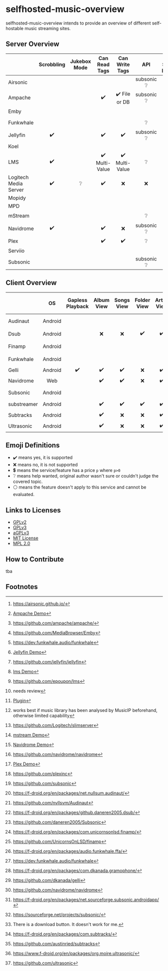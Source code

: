 # selfhosted-music-overview

selfhosted-music-overview intends to provide an overview of different self-hostable music streaming sites.




## Server Overview



|                       |     Scrobbling     |     Jukebox Mode     |         Can Read Tags          |         Can Write Tags         |           API            |            Can Share Music             | Multi-User Support | Multi-Library Support |  Smart Playlists   |  Heart/ Favorites  |   5 Star Rating    |    Replay Gain     |     Transcode      |                  free                  |                Demo                 |              Source Code               |     License     | Reviewed Version |
| --------------------- | :----------------: | :----------------------------: | :----------------------------: | :----------------------: | :------------------------------------: | :----------------: | :-------------------: | :----------------: | :----------------: | :----------------: | :----------------: | :----------------: | :------------------------------------: | :---------------------------------: | :------------------------------------: | :-------------: | :--------------: | :--------------: |
| Airsonic              |                    |                    |                                |                                | subsonic :grey_question: |                                        |                    |                       |                    |                    |                    |                    |                    | :heavy_check_mark: :heavy_dollar_sign: |                                     | :heavy_check_mark: [^github-airsonic]  |      GPLv3      |                  |
| Ampache               |                    |                    |       :heavy_check_mark:       | :heavy_check_mark: File or DB  | subsonic :grey_question: |                                        | :heavy_check_mark: |                       | :heavy_check_mark: | :heavy_check_mark: | :heavy_check_mark: |                    | :heavy_check_mark: | :heavy_check_mark: |  :heavy_check_mark: [^ampachedemo]  | :heavy_check_mark: [^github-ampache] | aGPLv3 | 5.1.0 |
| Emby                  |                    |                    |                                |                                |                          |                                        |                    |                       |                    |                    |                    |                    |                    | :heavy_check_mark: |                                     |   :heavy_check_mark: [^github-emby]    |      GPLv2      |                  |
| Funkwhale             |                    |                    |                                |                                |     :grey_question:      |           :heavy_check_mark:           |                    |                       |                    |                    |                    |                    |                    |                                        |                                     | :heavy_check_mark: [^gitlab-funkwhale] | :grey_question: |                  |
| Jellyfin              | :heavy_check_mark: |  |       :heavy_check_mark:       |       :heavy_check_mark:       | subsonic :grey_question: |           :heavy_check_mark:           | :heavy_check_mark: |  :heavy_check_mark:   |        :x:         | :heavy_check_mark: |        :x:         |        :x:         | :heavy_check_mark: | :heavy_check_mark: | :heavy_check_mark: [^jellyfindemo]  |  :heavy_check_mark:[^github-jellyfin]  |      GPLv2      |                  |
| Koel                  |                    |                    |                                |                                |                          |                                        |                    |                       |                    |                    |                    |                    |                    |                                        |                                     |                                        |                 |                  |
| LMS                   | :heavy_check_mark: |  | :heavy_check_mark: Multi-Value | :heavy_check_mark: Multi-Value |     :grey_question:      |                                        | :heavy_check_mark: |                       | :heavy_check_mark: | :heavy_check_mark: |                    |                    |                    | :heavy_check_mark: |    :heavy_check_mark: [^lmsdemo]    |    :heavy_check_mark:[^github-lms]     |      GPLv3      |                  |
| Logitech Media Server | :heavy_check_mark: | :grey_question: | :heavy_check_mark: |      :x:       |     :x:      |       :x:       | :heavy_check_mark: :grey_question: [^review1] | :heavy_check_mark: [^logitech-multi] | :heavy_check_mark: [^logitech-comment-playlist] | :heavy_check_mark: | :heavy_check_mark: | :heavy_check_mark: | :heavy_check_mark: | :heavy_check_mark: | :x:  | :heavy_check_mark: [^github-logitech] |  GPLv2  |       8.2        |
| Mopidy                |                    |                    |                                |                                |                          |                                        |                    |                       |                    |                    |                    |                    |                    |                                        |                                     |                                        |                 |                  |
| MPD                   |                    |                    |                                |                                |                          |                                        |                    |                       |                    |                    |                    |                    |                    |                                        |                                     |                                        |                 |                  |
| mStream               |                    |                    |                                |                                |     :grey_question:      |           :heavy_check_mark:           |                    |                       |        :x:         |                    | :heavy_check_mark: | :heavy_check_mark: | :heavy_check_mark: |                                        |  :heavy_check_mark: [^mstreamdemo]  |                                        |                 |                  |
| Navidrome             | :heavy_check_mark: |  |       :heavy_check_mark:       |              :x:               | subsonic :grey_question: |           :heavy_check_mark:           | :heavy_check_mark: |      :x:       |     :x:     | :heavy_check_mark: | :heavy_check_mark: | :heavy_check_mark: | :heavy_check_mark: | :heavy_check_mark: | :heavy_check_mark: [^navidromedemo] | :heavy_check_mark:[^github-navidrome]  |      GPLv3      |                  |
| Plex                  |                    |                    |       :heavy_check_mark:       |       :heavy_check_mark:       |     :grey_question:      | :heavy_check_mark: :heavy_dollar_sign: | :heavy_check_mark: |  :heavy_check_mark:   | :heavy_check_mark: | :heavy_check_mark: |                    |                    |                    | :heavy_check_mark: |   :heavy_check_mark: [^plexdemo]    | :heavy_check_mark: [^github-plex] | :grey_question: |                  |
| Serviio               |                    |                    |                                |                                |                          |                                        |                    |                       |                    |                    |                    |                    |                    |                                        |                                     |                                        |                 |                  |
| Subsonic              |                    |                    |                                |                                | subsonic :grey_question: |                                        |                    |                       |                    |                    |                    |                    |                    |                                        |                                     | :heavy_check_mark: [^github-subsonic]  | :grey_question: |                  |





[^github-ampache]: https://github.com/ampache/ampache/
[^plexdemo]: [Plex Demo](https://app.plex.tv/desktop/#!/)
[^jellyfindemo]: [Jellyfin Demo](https://demo.jellyfin.org/)
[^navidromedemo]: [Navidrome Demo](https://www.navidrome.org/demo/)
[^lmsdemo]: [lms Demo](https://lms.demo.poupon.io/)
[^mstreamdemo]: [mstream Demo](https://demo.mstream.io/?)
[^ampachedemo]: [Ampache Demo](https://ampache.org/demo.html)


[^github-plex]: https://github.com/plexinc
[^github-emby]: https://github.com/MediaBrowser/Emby
[^github-jellyfin]: https://github.com/jellyfin/jellyfin
[^github-navidrome]: https://github.com/navidrome/navidrome
[^github-airsonic]: https://airsonic.github.io/
[^github-subsonic]: https://github.com/subsonic
[^gitlab-funkwhale]: https://dev.funkwhale.audio/funkwhale
[^github-lms]: https://github.com/epoupon/lms

[^website-funkwhale]: https://funkwhale.audio/
[^website-mstream]: https://mstream.io/
[^website-ampache]: https://ampache.org/
[^website-mopidy]: https://docs.mopidy.com/
[^website-koel]: https://koel.dev/
[^website-musicpd]: https://www.musicpd.org/
[^website-serviio]: https://www.serviio.org/
[^website-squeezebox]: https://www.mysqueezebox.com/download

[^website-jellyfin]: https://jellyfin.org


[^review1]: needs review
[^logitech-multi]: [Plugin](https://wiki.slimdevices.com/index.php/Multi_Library_plugin.html) 
[^logitech-comment-playlist]: works best if music library has been analysed by MusicIP beforehand, otherwise limited capability
[^github-logitech]: https://github.com/Logitech/slimserver

## Client Overview

|             |   OS    | Gapless Playback |     Album View     |     Songs View     |    Folder View     |    Artist View     |     Genre View     |    Decade View     |     Year View      |  Playlist Support  |  Most Played Song  | Most Played Album  | Recently Played Song | Recently Played Album | Recently Added Song | Recently Added Album | Frequently Played Album |    Offline Mode    |              Download Music               |      Podcasts      |     Scrobbling     |     Scrobbling     |   Similar Songs    |  Artist Top Songs  |    Shuffle Play    |    Random Album    | Favourites / Starred / Bookmark |      5 Stars       |  Search function   | Chromecast Support |  Android Auto   |        mp3         |        opus        |        flac        |     Dark Mode      |     Themeable      |    Open Source     |        free        | Smart Recommendations |   Video Support    |   Internet Radio   | API  |                 f-droid                 |             Source Code             |     License     | Reviewed Version |
| ----------- | :-----: | :--------------: | :----------------: | :----------------: | :----------------: | :----------------: | :----------------: | :----------------: | :----------------: | :----------------: | :----------------: | :----------------: | :------------------: | :-------------------: | :-----------------: | :------------------: | :---------------------: | :----------------: | :---------------------------------------: | :----------------: | :----------------: | :----------------: | :----------------: | :----------------: | :----------------: | :----------------: | :-----------------------------: | :----------------: | :----------------: | :----------------: | :-------------: | :----------------: | :----------------: | :----------------: | :----------------: | :----------------: | :----------------: | :----------------: | :-------------------: | :----------------: | :----------------: | :--: | :-------------------------------------: | :---------------------------------: | :-------------: | :--------------: |
| Audinaut    | Android |                  |                    |                    |                    |                    |                    |                    |                    |                    |                    |                    |                      |                       |                     |                      |                         |                    |                                           |                    |                    |                    |                    |                    |                    |                    |                                 |                    |                    |                    |                 |                    |                    |                    |                    |                    | :heavy_check_mark: | :heavy_check_mark: |                       |                    |                    |      |  :heavy_check_mark: [^fdroid-audinaut]  |      github [^github-audinaut]      |      GPLv3      |   0.5.1 (202)    |
| Dsub        | Android |                  |        :x:         |        :x:         | :heavy_check_mark: | :heavy_check_mark: | :heavy_check_mark: | :heavy_check_mark: |        :x:         | :heavy_check_mark: |        :x:         |        :x:         |         :x:          |          :x:          | :heavy_check_mark:  |         :x:          |           :x:           | :heavy_check_mark: |            :heavy_check_mark:             | :heavy_check_mark: |        :x:         |        :x:         |        :x:         |        :x:         | :heavy_check_mark: |        :x:         |       :heavy_check_mark:        | :heavy_check_mark: |        :x:         | :heavy_check_mark: | :grey_question: | :heavy_check_mark: | :heavy_check_mark: |  :grey_question:   |        :x:         |        :x:         | :heavy_check_mark: | :heavy_check_mark: |          :x:          | :heavy_check_mark: | :heavy_check_mark: |      |    :heavy_check_mark: [^fdroid-dsub]    |        github [^github-dsub]        |      GPLv3      |      5.5.2       |
| Finamp      | Android |                  |                    |                    |                    |                    |                    |                    |                    |                    |                    |                    |                      |                       |                     |                      |                         | :heavy_check_mark: |            :heavy_check_mark:             |                    |                    |                    |                    |                    |                    |                    |                                 |                    |                    |                    |                 |                    |                    |                    |                    |                    | :heavy_check_mark: | :heavy_check_mark: |                       |                    |                    |      |   :heavy_check_mark: [^fdroid-finamp]   |      github  [^github-finamp]       |     MPL 2.0     |      0.5.1       |
| Funkwhale   | Android |                  |                    |                    |                    |                    |                    |                    |                    |                    |                    |                    |                      |                       |                     |                      |                         |                    |                                           |                    |                    |                    |                    |                    |                    |                    |                                 |                    |                    |                    |                 |                    |                    |                    |                    |                    | :heavy_check_mark: | :heavy_check_mark: |                       |                    |                    |      | :heavy_check_mark: [^fdroid-funkwhale]  |     gitlab [^gitlab-funkwhale]      |       MIT       |      0.1.4       |
| Gelli       | Android |:heavy_check_mark:| :heavy_check_mark: | :heavy_check_mark: |        :x:         | :heavy_check_mark: | :heavy_check_mark: |        :x:         |        :x:         | :heavy_check_mark: |        :x:         |        :x:         |         :x:          |          :x:          | :heavy_check_mark:  |  :heavy_check_mark:  |           :x:           |        :x:         |                   :x:                     |        :x:         |                    | :heavy_check_mark: | :heavy_check_mark: |        :x:         | :heavy_check_mark: | :heavy_check_mark: |       :heavy_check_mark:        |        :x:         | :heavy_check_mark: |        :x:         |       :x:       | :heavy_check_mark: | :heavy_check_mark: | :heavy_check_mark: | :heavy_check_mark: |        :x:         | :heavy_check_mark: | :heavy_check_mark: |     :grey_question:   |        :x:         |        :x:         | Jellyfin    |   :heavy_check_mark: [^fdroid-gelii]    |       github [^github-gelli]        |      GPLv3      |      1.3.2       |
| Navidrome   |   Web   |                  | :heavy_check_mark: | :heavy_check_mark: |        :x:         | :heavy_check_mark: | :heavy_check_mark: |        :x:         | :heavy_check_mark: | :heavy_check_mark: | :heavy_check_mark: | :heavy_check_mark: |  :heavy_check_mark:  |  :heavy_check_mark:   | :heavy_check_mark:  |  :heavy_check_mark:  |                         |        :x:         |            :heavy_check_mark:             |        :x:         |                    | :heavy_check_mark: |        :x:         |        :x:         | :heavy_check_mark: |                    |       :heavy_check_mark:        |        :x:         | :heavy_check_mark: |                    |                 | :heavy_check_mark: | :heavy_check_mark: | :heavy_check_mark: | :heavy_check_mark: | :heavy_check_mark: | :heavy_check_mark: | :heavy_check_mark: |          :x:          |        :x:         |        :x:         |      |             :white_circle:              |     github [^github-navidrome]      |      GPLv3      |      0.46.0      |
| Subsonic    | Android |                  |                    |                    |                    |                    |                    |                    |                    |                    |                    |                    |                      |                       |                     |                      |                         |                    |                                           |                    |                    |                    |                    |                    |                    |                    |                                 |                    |                    |                    |                 |                    |                    |                    |                    |                    | :heavy_check_mark: | :heavy_check_mark: |                       |                    |                    |      |  :heavy_check_mark: [^fdroid-subsonic]  | sourceforge [^sourceforge-subsonic] |      GPLv3      |     4.4 (59)     |
| substreamer | Android |                  | :heavy_check_mark: | :heavy_check_mark: | :heavy_check_mark: | :heavy_check_mark: | :heavy_check_mark: | :heavy_check_mark: |        :x:         | :heavy_check_mark: |        :x:         |        :x:         |         :x:          |          :x:          |         :x:         |         :x:          |           :x:           | :heavy_check_mark: |            :heavy_check_mark:             | :heavy_check_mark: |        :x:         | :heavy_check_mark: | :heavy_check_mark: | :heavy_check_mark: | :heavy_check_mark: |        :x:         |       :heavy_check_mark:        |        :x:         | :heavy_check_mark: | :heavy_check_mark: | :grey_question: | :heavy_check_mark: | :heavy_check_mark: |  :grey_question:   | :heavy_check_mark: |        :x:         |        :x:         | :heavy_check_mark: |  :heavy_check_mark:   |        :x:         |        :x:         |      |                   :x:                   |                 :x:                 | :grey_question: |      0.5.1       |
| Subtracks   | Android |                  | :heavy_check_mark: |        :x:         |        :x:         | :heavy_check_mark: |        :x:         |        :x:         |        :x:         | :heavy_check_mark: |        :x:         |        :x:         |         :x:          |  :heavy_check_mark:   |         :x:         |         :x:          |   :heavy_check_mark:    |        :x:         | :grey_question:[^help-subtracks-download] |        :x:         | :heavy_check_mark: |        :x:         |        :x:         |        :x:         | :heavy_check_mark: | :heavy_check_mark: |       :heavy_check_mark:        |        :x:         | :heavy_check_mark: |        :x:         |       :x:       | :heavy_check_mark: | :heavy_check_mark: |  :grey_question:   |   :white_circle:   |        :x:         | :heavy_check_mark: | :heavy_check_mark: |          :x:          |        :x:         |        :x:         |      | :heavy_check_mark: [^fdroid-subtracks]  |     github [^github-subtracks]      |      GPLv3      |      1.0.1       |
| Ultrasonic  | Android |                  | :heavy_check_mark: |        :x:         |        :x:         | :heavy_check_mark: |        :x:         |        :x:         | :heavy_check_mark: | :heavy_check_mark: |        :x:         | :heavy_check_mark: |         :x:          |  :heavy_check_mark:   |         :x:         |  :heavy_check_mark:  |                         |        :x:         |            :heavy_check_mark:             |                    |        :x:         | :heavy_check_mark: |                    |                    | :heavy_check_mark: |                    |       :heavy_check_mark:        | :heavy_check_mark: | :heavy_check_mark: |        :x:         |       :x:       | :heavy_check_mark: |                    | :heavy_check_mark: | :heavy_check_mark: |                    | :heavy_check_mark: | :heavy_check_mark: |                       |                    |                    |      | :heavy_check_mark: [^fdroid-ultrasonic] |     github [^github-ultrasonic]     |      GPLv3      |      2.23.1      |

[^fdroid-gelii]: https://f-droid.org/en/packages/com.dkanada.gramophone/
[^github-gelli]: https://github.com/dkanada/gelli
[^fdroid-finamp]: https://f-droid.org/en/packages/com.unicornsonlsd.finamp/
[^github-finamp]: https://github.com/UnicornsOnLSD/finamp
[^fdroid-ultrasonic]: https://www.f-droid.org/en/packages/org.moire.ultrasonic/
[^github-finamp]: https://github.com/UnicornsOnLSD/finamp

[^github-ultrasonic]: https://github.com/ultrasonic
[^gplay-substreamer]: https://play.google.com/store/apps/details?id=com.ghenry22.substream2&hl=en&gl=US
[^gitlab-funkwhale]: https://dev.funkwhale.audio/funkwhale/funkwhale-android
[^fdroid-subtracks]: https://f-droid.org/en/packages/com.subtracks/
[^github-subtracks]: https://github.com/austinried/subtracks
[^fdroid-dsub]: https://f-droid.org/en/packages/github.daneren2005.dsub/
[^github-dsub]: https://github.com/daneren2005/Subsonic
[^fdroid-audinaut]: https://f-droid.org/en/packages/net.nullsum.audinaut/
[^github-audinaut]: https://github.com/nvllsvm/Audinaut
[^fdroid-subsonic]: https://f-droid.org/en/packages/net.sourceforge.subsonic.androidapp/
[^sourceforge-subsonic]: https://sourceforge.net/projects/subsonic/
[^github-navidrome]: https://github.com/navidrome

[^help-subtracks-download]: There is a download button. It doesn't work for me.
[^website-subsonic]: http://www.subsonic.org/pages/index.jsp
[^website-funkwhale]: https://funkwhale.audio/
[^fdroid-funkwhale]: https://f-droid.org/en/packages/audio.funkwhale.ffa/


## Emoji Definitions

- :heavy_check_mark: means yes, it is supported
- :x: means no, it is not supported
- :heavy_dollar_sign: means the service/feature has a price `p` where `p>0` 
- :grey_question: means help wanted, original author wasn't sure or couldn't judge the covered topic.
- :white_circle: means the feature doesn't apply to this service and cannot be evaluated.

## Links to Licenses

- [GPLv2](https://www.gnu.de/documents/gpl-2.0.de.html)
- [GPLv3](https://www.gnu.org/licenses/gpl-3.0.en.html)
- [aGPLv3](https://www.gnu.org/licenses/agpl-3.0.en.html)
- [MIT License](https://mit-license.org/)
- [MPL 2.0](https://www.mozilla.org/en-US/MPL/2.0/)

## How to Contribute

tba

## Footnotes
